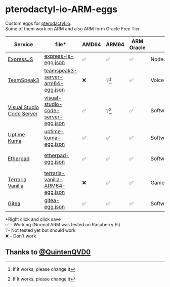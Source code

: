 # pterodactyl-io-ARM-eggs
Custom eggs for [pterodactyl.io](https://pterodactyl.io).  
Some of them work on ARM and also ARM form Oracle Free Tier

| Service | file* | AMD64 | ARM64 | ARM Oracle | Category | More info |
|--|--|--|--|--|--|--|
| [ExpressJS](https://github.com/kry008/pterodactyl-io-ARM-eggs/tree/main/nodejs/expressjs) | [express-js-egg.json](https://raw.githubusercontent.com/kry008/pterodactyl-io-ARM-eggs/main/nodejs/expressjs/express-js-egg.json) | ✅ | ✅ | ✅ | NodeJS | - |
| [TeamSpeak3](https://github.com/kry008/pterodactyl-io-ARM-eggs/tree/main/voice/Teamspeak3-ARM) | [teamspeak3-server-arm64-egg.json](https://raw.githubusercontent.com/kry008/pterodactyl-io-ARM-eggs/main/voice/Teamspeak3-ARM/teamspeak3-server-arm64-egg.json) | ❌ | ❔[^1] | ✅ | Voice Server | - |
| [Visual Studio Code Server](https://github.com/kry008/pterodactyl-io-ARM-eggs/tree/main/software/visual-studio-code-server) | [visual-studio-code-server-egg.json](https://raw.githubusercontent.com/kry008/pterodactyl-io-ARM-eggs/main/software/visual-studio-code-server/visual-studio-code-server-egg.json) | ✅ | ❔[^1] | ✅ | Software/Coding | - |
| [Uptime Kuma](https://github.com/kry008/pterodactyl-io-ARM-eggs/tree/main/software/uptime-kuma) | [uptime-kuma-egg.json](https://raw.githubusercontent.com/kry008/pterodactyl-io-ARM-eggs/main/software/uptime-kuma/uptime-kuma-egg.json) | ✅ | ✅ | ✅ | Software/Monitoring | - |
| [Etherpad](https://github.com/kry008/pterodactyl-io-ARM-eggs/tree/main/software/etherpad) | [etherpad-egg.json](https://raw.githubusercontent.com/kry008/pterodactyl-io-ARM-eggs/main/software/etherpad/etherpad-egg.json) | ✅ | ✅ | ✅ | Software/Documents | __Slow first run__ |
| [Terraria Vanilla](https://github.com/kry008/pterodactyl-io-ARM-eggs/tree/main/games/terraria-vanilla) | [terraria-vanilla-ARM64-egg.json](https://raw.githubusercontent.com/kry008/pterodactyl-io-ARM-eggs/main/games/terraria-vanilla/terraria-vanilla-ARM64-egg.json) | ❌ | ✅ | ✅ | Game | - |
| [Gitea](https://github.com/kry008/pterodactyl-io-ARM-eggs/tree/main/software/gitea) | [gitea-egg.json](https://raw.githubusercontent.com/kry008/pterodactyl-io-ARM-eggs/main/software/gitea/gitea-egg.json) | ✅ | ✅ | ✅ | Software/Git | - |



*Right click and click save  
✅ - Working (Normal ARM was tested on Raspberry Pi)  
❔- Not tested yet but should work  
❌ - Don't work 


## Thanks to [@QuintenQVD0](https://github.com/QuintenQVD0)


[^1]: If it works, please change it
